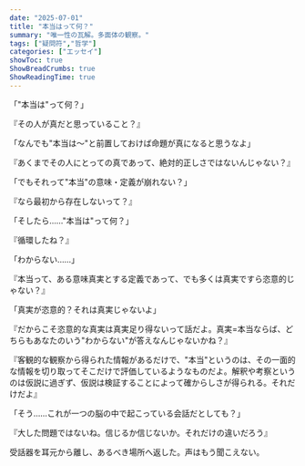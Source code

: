 ```yaml
---
date: "2025-07-01"
title: "本当はって何？"
summary: "唯一性の瓦解。多面体の観察。"
tags: ["疑問符","哲学"]
categories: ["エッセイ"]
showToc: true
ShowBreadCrumbs: true
ShowReadingTime: true
---
```


「"本当は"って何？」

『その人が真だと思っていること？』

「なんでも"本当は～"と前置しておけば命題が真になると思うなよ」

『あくまでその人にとっての真であって、絶対的正しさではないんじゃない？』

「でもそれって"本当"の意味・定義が崩れない？」

『なら最初から存在しないって？』

「そしたら……"本当は"って何？」

『循環したね？』

「わからない……」

『本当って、ある意味真実とする定義であって、でも多くは真実ですら恣意的じゃない？』

「真実が恣意的？それは真実じゃないよ」

『だからこそ恣意的な真実は真実足り得ないって話だよ。真実=本当ならば、どちらもあなたのいう"わからない"が答えなんじゃないかね？』

『客観的な観察から得られた情報があるだけで、"本当"というのは、その一面的な情報を切り取ってそこだけで評価しているようなものだよ。解釈や考察というのは仮説に過ぎず、仮説は検証することによって確からしさが得られる。それだけだよ』

「そう……これが一つの脳の中で起こっている会話だとしても？」

『大した問題ではないね。信じるか信じないか。それだけの違いだろう』

受話器を耳元から離し、あるべき場所へ返した。声はもう聞こえない。